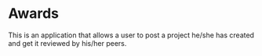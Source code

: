 # Awards
This is an application that allows a user to post a project he/she has created and get it reviewed by his/her peers.
